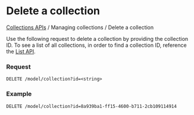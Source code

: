 # Delete a collection

[Collections APIs](./#table-of-contents) / Managing collections / Delete a collection

Use the following request to delete a collection by providing the collection ID. To see a list of all collections, in order to find a collection ID, reference the [List API](list.md).

### Request

```http
DELETE /model/collection?id=<string>
```

### Example

```http
DELETE /model/collection?id=8a939ba1-ff15-4600-b711-2cb109114914
```
